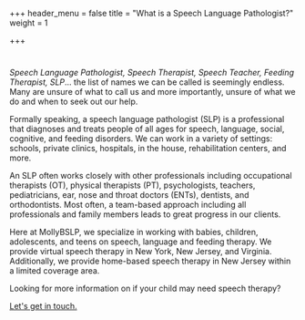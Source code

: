 +++
header_menu = false
title = "What is a Speech Language Pathologist?"
weight = 1

+++
# 

_Speech Language Pathologist, Speech Therapist, Speech Teacher, Feeding Therapist, SLP_… the list of  names we can be called is seemingly endless. Many are unsure of what to call us and more importantly, unsure of what we do and when to seek out our help.

Formally speaking, a speech language pathologist (SLP) is a professional that diagnoses and treats people of all ages for speech, language, social, cognitive, and feeding disorders. We can work in a variety of settings: schools, private clinics, hospitals, in the house, rehabilitation centers, and more.

An SLP often works closely with other professionals including occupational therapists (OT), physical therapists (PT), psychologists, teachers, pediatricians, ear, nose and throat doctors (ENTs), dentists, and orthodontists. Most often, a team-based approach including all professionals and family members leads to great progress in our clients.

Here at MollyBSLP, we specialize in working with babies, children,  adolescents, and teens on speech, language and feeding therapy.  We provide virtual speech therapy in New York, New Jersey, and Virginia. Additionally, we provide home-based speech therapy in New Jersey within a limited coverage area. 

Looking for more information on if your child may need speech therapy?

[Let's get in touch.](/#let-s-get-in-touch)